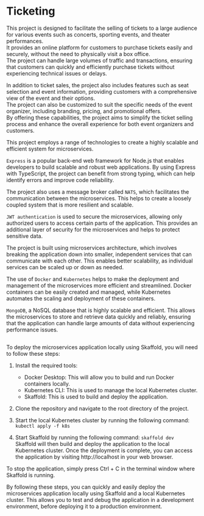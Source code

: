 # Ticketing 
This project is designed to facilitate the selling of tickets to a large audience for various events such as concerts, sporting events, and theater performances.  
It provides an online platform for customers to purchase tickets easily and securely, without the need to physically visit a box office.   
The project can handle large volumes of traffic and transactions, ensuring that customers can quickly and efficiently purchase tickets without experiencing technical issues or delays.

In addition to ticket sales, the project also includes features such as seat selection and event information, providing customers with a comprehensive view of the event and their options.   
The project can also be customized to suit the specific needs of the event organizer, including branding, pricing, and promotional offers.   
By offering these capabilities, the project aims to simplify the ticket selling process and enhance the overall experience for both event organizers and customers.


This project employs a range of technologies to create a highly scalable and efficient system for microservices.

`Express` is a popular back-end web framework for Node.js that enables developers to build scalable and robust web applications. By using Express with TypeScript, the project can benefit from strong typing, which can help identify errors and improve code reliability.

The project also uses a message broker called `NATS`, which facilitates the communication between the microservices. This helps to create a loosely coupled system that is more resilient and scalable.

`JWT authentication` is used to secure the microservices, allowing only authorized users to access certain parts of the application. This provides an additional layer of security for the microservices and helps to protect sensitive data.

The project is built using microservices architecture, which involves breaking the application down into smaller, independent services that can communicate with each other. This enables better scalability, as individual services can be scaled up or down as needed.

The use of `Docker` and `Kubernetes` helps to make the deployment and management of the microservices more efficient and streamlined. Docker containers can be easily created and managed, while Kubernetes automates the scaling and deployment of these containers.

`MongoDB`, a NoSQL database that is highly scalable and efficient. This allows the microservices to store and retrieve data quickly and reliably, ensuring that the application can handle large amounts of data without experiencing performance issues.

##


To deploy the microservices application locally using Skaffold, you will need to follow these steps:

1. Install the required tools:

   - Docker Desktop: This will allow you to build and run Docker containers locally.
   - Kubernetes CLI: This is used to manage the local Kubernetes cluster.
   - Skaffold: This is used to build and deploy the application.
2.  Clone the repository and navigate to the root directory of the project.

3. Start the local Kubernetes cluster by running the following command: ```kubectl apply -f k8s``` 

4. Start Skaffold by running the following command: ```skaffold dev```  
Skaffold will then build and deploy the application to the local Kubernetes cluster. Once the deployment is complete, you can access the application by visiting http://localhost in your web browser.

To stop the application, simply press Ctrl + C in the terminal window where Skaffold is running.

By following these steps, you can quickly and easily deploy the microservices application locally using Skaffold and a local Kubernetes cluster. This allows you to test and debug the application in a development environment, before deploying it to a production environment.
